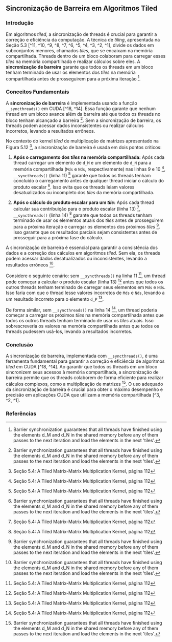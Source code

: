 ## Sincronização de Barreira em Algoritmos Tiled

### Introdução
Em algoritmos *tiled*, a sincronização de threads é crucial para garantir a correção e eficiência da computação. A técnica de *tiling*, apresentada na Seção 5.3 [^11, ^10, ^9, ^8, ^7, ^6, ^5, ^4, ^3, ^2, ^1], divide os dados em subconjuntos menores, chamados *tiles*, que se encaixam na memória compartilhada. Threads dentro de um bloco colaboram para carregar esses *tiles* na memória compartilhada e realizar cálculos sobre eles. A **sincronização de barreira** garante que todos os threads em um bloco tenham terminado de usar os elementos dos *tiles* na memória compartilhada antes de prosseguirem para a próxima iteração [^20].

### Conceitos Fundamentais

A **sincronização de barreira** é implementada usando a função `__syncthreads()` em CUDA [^18, ^14]. Essa função garante que nenhum thread em um bloco avance além da barreira até que todos os threads no bloco tenham alcançado a barreira [^20]. Sem a sincronização de barreira, os threads podem acessar dados inconsistentes ou realizar cálculos incorretos, levando a resultados errôneos.

No contexto do kernel *tiled* de multiplicação de matrizes apresentado na Figura 5.12 [^18], a sincronização de barreira é usada em dois pontos críticos:

1.  **Após o carregamento dos *tiles* na memória compartilhada:** Após cada thread carregar um elemento de `d_M` e um elemento de `d_N` para a memória compartilhada (`Mds` e `Nds`, respectivamente) nas linhas 9 e 10 [^18], `__syncthreads()` (linha 11) [^18] garante que todos os threads tenham concluído o carregamento antes de qualquer thread iniciar o cálculo do produto escalar [^20]. Isso evita que os threads leiam valores desatualizados ou incompleto dos *tiles* da memória compartilhada.

2.  **Após o cálculo do produto escalar para um *tile*:** Após cada thread calcular sua contribuição para o produto escalar (linha 13) [^18], `__syncthreads()` (linha 14) [^18] garante que todos os threads tenham terminado de usar os elementos atuais dos *tiles* antes de prosseguirem para a próxima iteração e carregar os elementos dos próximos *tiles* [^20]. Isso garante que os resultados parciais sejam consistentes antes de prosseguir para a próxima fase do cálculo.

A sincronização de barreira é essencial para garantir a consistência dos dados e a correção dos cálculos em algoritmos *tiled*. Sem ela, os threads podem acessar dados desatualizados ou inconsistentes, levando a resultados errôneos [^20].

Considere o seguinte cenário: sem `__syncthreads()` na linha 11 [^18], um thread pode começar a calcular o produto escalar (linha 13) [^18] antes que todos os outros threads tenham terminado de carregar seus elementos em `Mds` e `Nds`. Isso faria com que o thread lesse valores incorretos de `Mds` e `Nds`, levando a um resultado incorreto para o elemento `d_P` [^18].

De forma similar, sem `__syncthreads()` na linha 14 [^18], um thread poderia começar a carregar os próximos *tiles* na memória compartilhada antes que todos os outros threads tenham terminado de usar os *tiles* atuais. Isso sobrescreveria os valores na memória compartilhada antes que todos os threads pudessem usá-los, levando a resultados incorretos.

### Conclusão

A sincronização de barreira, implementada com `__syncthreads()`, é uma ferramenta fundamental para garantir a correção e eficiência de algoritmos *tiled* em CUDA [^18, ^14]. Ao garantir que todos os threads em um bloco sincronizem seus acessos à memória compartilhada, a sincronização de barreira permite que os threads colaborem de forma eficiente para realizar cálculos complexos, como a multiplicação de matrizes [^20]. O uso adequado da sincronização de barreira é crucial para obter o máximo desempenho e precisão em aplicações CUDA que utilizam a memória compartilhada [^3, ^2, ^1].

### Referências
[^1]: Capítulo 5: CUDA Memories, página 95
[^2]: Seção 5.1: Importance of Memory Access Efficiency, página 96
[^3]: Figura 5.1: A simple matrix-matrix multiplication kernel using one thread to compute each d_P element (copied from Figure 4.7), página 96
[^4]: Seção 5.2: CUDA Device Memory Types, página 97
[^5]: Figura 5.2: Overview of the CUDA device memory model, página 98
[^6]: Figura 5.4: Shared memory versus registers in a CUDA device SM, página 101
[^7]: Tabela 5.1: CUDA Variable Type Qualifiers, página 102
[^8]: Seção 5.3: A Strategy for Reducing Global Memory Traffic, página 105
[^9]: Figura 5.5: A small example of matrix multiplication, página 105
[^10]: Figura 5.6: Global memory accesses performed by threads in block(0,0), página 106
[^11]: Figura 5.9: Tiled algorithms require synchronization among threads, página 109
[^12]: Seção 5.4: A Tiled Matrix-Matrix Multiplication Kernel, página 109
[^13]: Figura 5.10: Tiling M and N matrices to utilize shared memory, página 110
[^14]: Figura 5.11: Execution phases of a tiled matrix multiplication, página 110
[^15]: Figura 5.12: Tiled matrix multiplication kernel using shared memory, página 112
[^16]: Figura 5.13: Calculation of the matrix indices in tiled multiplication, página 114
[^17]: Seção 5.5: Memory as a Limiting Factor to Parallelism, página 115
[^18]: Seção 5.4: A Tiled Matrix-Matrix Multiplication Kernel, página 112
[^19]: Seção 5.6: Summary, página 118
[^20]: Barrier synchronization guarantees that all threads have finished using the elements d_M and d_N in the shared memory before any of them passes to the next iteration and load the elements in the next 'tiles'.

<!-- END -->